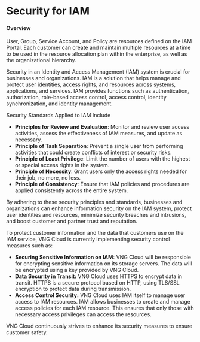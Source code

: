 # Security for IAM

#### Overview <a href="#securityforiam-tongquan" id="securityforiam-tongquan"></a>

User, Group, Service Account, and Policy are resources defined on the IAM Portal. Each customer can create and maintain multiple resources at a time to be used in the resource allocation plan within the enterprise, as well as the organizational hierarchy.

Security in an Identity and Access Management (IAM) system is crucial for businesses and organizations. IAM is a solution that helps manage and protect user identities, access rights, and resources across systems, applications, and services. IAM provides functions such as authentication, authorization, role-based access control, access control, identity synchronization, and identity management.&#x20;

Security Standards Applied to IAM Include

* **Principles for Review and Evaluation**: Monitor and review user access activities, assess the effectiveness of IAM measures, and update as necessary.
* **Principle of Task Separation**: Prevent a single user from performing activities that could create conflicts of interest or security risks.
* **Principle of Least Privilege**: Limit the number of users with the highest or special access rights in the system.
* **Principle of Necessity**: Grant users only the access rights needed for their job, no more, no less.
* **Principle of Consistency**: Ensure that IAM policies and procedures are applied consistently across the entire system.

By adhering to these security principles and standards, businesses and organizations can enhance information security on the IAM system, protect user identities and resources, minimize security breaches and intrusions, and boost customer and partner trust and reputation.

To protect customer information and the data that customers use on the IAM service, VNG Cloud is currently implementing security control measures such as:

* **Securing Sensitive Information on IAM:** VNG Cloud will be responsible for encrypting sensitive information on its storage servers. The data will be encrypted using a key provided by VNG Cloud.
* **Data Security in Transit:** VNG Cloud uses HTTPS to encrypt data in transit. HTTPS is a secure protocol based on HTTP, using TLS/SSL encryption to protect data during transmission.
* **Access Control Security:** VNG Cloud uses IAM itself to manage user access to IAM resources. IAM allows businesses to create and manage access policies for each IAM resource. This ensures that only those with necessary access privileges can access the resources.

VNG Cloud continuously strives to enhance its security measures to ensure customer safety.
